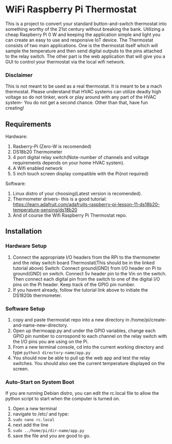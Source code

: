 # WiFi Raspberry Pi Thermostat
This is a project to convert your standard button-and-switch thermostat into something worthy of the 21st century without breaking the bank.  Utilizing a cheap Raspberry Pi 0 W and keeping the application simple and light you can create an easy to use and responsive IoT device.  The Thermostat consists of two main applications. One is the thermostat itself which will sample the temperature and then send digital outputs to the pins attached to the relay switch. The other part is the web application that will give you a GUI to control your thermostat via the local wifi network.
### Disclaimer
This is not meant to be used as a real thermostat. It is meant to be a mach thermostat.  Please understand that HVAC systems can utilize deadly high voltage so do not tinker, work or play around with any part of the HVAC system- You do not get a second chance. Other than that, have fun creating! 

## Requirements
Hardware:
1. Rasberry-Pi (Zero-W is recomended)
2. DS18b20 Thermometer
3. 4 port digital relay switch(Note-number of channels and voltage requirements depends on your home HVAC system).
4. A Wifi enabled network
4. 5 inch touch screen display compatible with the Pi(not required)

Software:
1. Linux distro of your choosing(Latest version is recomended).
2. Thermometer drivers- this is a good tutorial: https://learn.adafruit.com/adafruits-raspberry-pi-lesson-11-ds18b20-temperature-sensing/ds18b20
3. And of course the Wifi Raspberry Pi Thermostat repo.

## Installation
### Hardware Setup
1. Connect the appropriate I/O headers from the RPi to the thermometer and the relay switch board
  Thermostat(This should be in the linked tutorial above)
  Switch: Connect ground(GND) from I/O header on Pi to ground(GND) on switch. 
  Connect 5v header pin to the Vin on the switch. 
  Then connect each digital pin from the switch to one of the digital I/O pins on the Pi header. Keep track of the GPIO pin number.
2. If you havent already, follow the tutorial link above to initiate the DS1820b thermometer.
### Software Setup
1. copy and paste thermostat repo into a new directory in /home/pi/create-and-name-new-directory.
2. Open up thermoapp.py and under the GPIO variables, change each GPIO pin number to corrospond to each channel on the relay switch with the I/O pins you are using on the Pi.
3. From a new terminal console, cd into the current working directory and type `python3 directory-name/app.py`
4. You should now be able to pull up the web app and test the relay switches. You should also see the current temperature displayed on the screen.

### Auto-Start on System Boot
If you are running Debian distro, you can edit the rc.local file to allow the python script to start when the computer is turned on.
1. Open a new terminal
2. navigate to /etc/ and type:
3. `sudo nano rc.local`
4. next add the line
5. `sudo ../home/pi/dir-name/app.py`
6. save the file and you are good to go.




  

